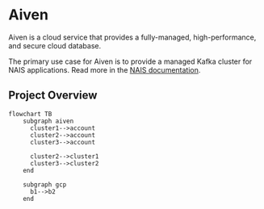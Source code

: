 # Aiven

Aiven is a cloud service that provides a fully-managed, high-performance, and secure cloud database.

The primary use case for Aiven is to provide a managed Kafka cluster for NAIS applications. Read more in the [NAIS documentation](https://docs.nais.io/persistence/kafka/).

## Project Overview

```mermaid
flowchart TB
    subgraph aiven
      cluster1-->account
      cluster2-->account
      cluster3-->account

      cluster2-->cluster1
      cluster3-->cluster2
    end

    subgraph gcp
      b1-->b2
    end
```
